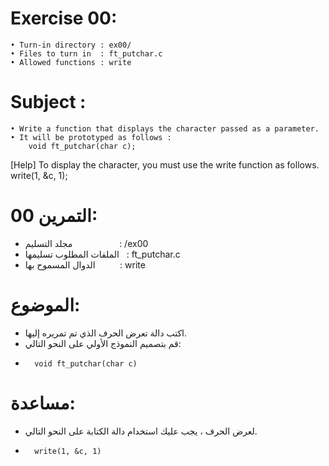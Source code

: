 # Exercise 00:
	• Turn-in directory : ex00/
	• Files to turn in  : ft_putchar.c
	• Allowed functions : write
# Subject :
	• Write a function that displays the character passed as a parameter.
	• It will be prototyped as follows :
		void ft_putchar(char c);
[Help]
	To display the character, you must use the write function as follows.
		write(1, &c, 1);



# التمرين 00:
*	 مجلد التسليم $~~~~~~~~~~~~~~~~~~$: /ex00
*	 الملفات المطلوب تسليمها $~$ : ft_putchar.c
*	 الدوال المسموح بها $~~~~~~~~$ : write
# الموضوع:
*	 اكتب دالة تعرض الحرف الذي تم تمريره إليها.
*	 قم بتصميم النموذج الأولي على النحو التالي:
*
		void ft_putchar(char c)
# مساعدة:
*	لعرض الحرف ، يجب عليك استخدام دالة الكتابة على النحو التالي.
*
		write(1, &c, 1)
